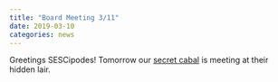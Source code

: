 ```yaml
---
title: "Board Meeting 3/11"
date: 2019-03-10
categories: news
---
```


Greetings SESCipodes! Tomorrow our [secret cabal](/web/board) is meeting at their hidden lair.